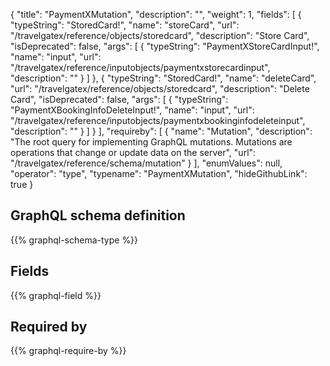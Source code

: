 {
  "title": "PaymentXMutation",
  "description": "",
  "weight": 1,
  "fields": [
    {
      "typeString": "StoredCard!",
      "name": "storeCard",
      "url": "/travelgatex/reference/objects/storedcard",
      "description": "Store Card",
      "isDeprecated": false,
      "args": [
        {
          "typeString": "PaymentXStoreCardInput!",
          "name": "input",
          "url": "/travelgatex/reference/inputobjects/paymentxstorecardinput",
          "description": ""
        }
      ]
    },
    {
      "typeString": "StoredCard!",
      "name": "deleteCard",
      "url": "/travelgatex/reference/objects/storedcard",
      "description": "Delete Card",
      "isDeprecated": false,
      "args": [
        {
          "typeString": "PaymentXBookingInfoDeleteInput!",
          "name": "input",
          "url": "/travelgatex/reference/inputobjects/paymentxbookinginfodeleteinput",
          "description": ""
        }
      ]
    }
  ],
  "requireby": [
    {
      "name": "Mutation",
      "description": "The root query for implementing GraphQL mutations. Mutations are operations that change or update data on the server",
      "url": "/travelgatex/reference/schema/mutation"
    }
  ],
  "enumValues": null,
  "operator": "type",
  "typename": "PaymentXMutation",
  "hideGithubLink": true
}
## GraphQL schema definition

{{% graphql-schema-type %}}

## Fields

{{% graphql-field %}}

## Required by

{{% graphql-require-by %}}
